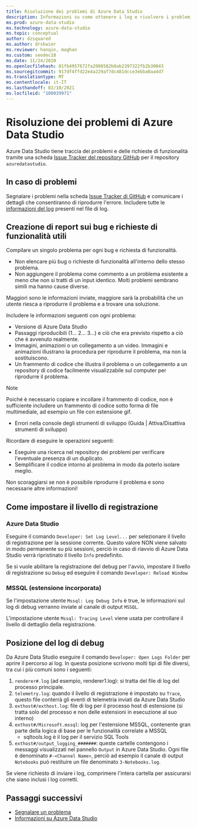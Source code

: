 ```yaml
---
title: Risoluzione dei problemi di Azure Data Studio
description: Informazioni su come ottenere i log e risolvere i problemi di Azure Data Studio, utili per la creazione di report sui bug.
ms.prod: azure-data-studio
ms.technology: azure-data-studio
ms.topic: conceptual
author: dzsquared
ms.author: drskwier
ms.reviewer: hanqin, maghan
ms.custom: seodec18
ms.date: 11/24/2020
ms.openlocfilehash: 81fb4957672fa2008582b0ab2397322fb2b30043
ms.sourcegitcommit: 917df4ffd22e4a229af7dc481dcce3ebba0aa4d7
ms.translationtype: MT
ms.contentlocale: it-IT
ms.lasthandoff: 02/10/2021
ms.locfileid: "100039971"
---
```

# <a name="azure-data-studio-troubleshooting"></a>Risoluzione dei problemi di Azure Data Studio
Azure Data Studio tiene traccia dei problemi e delle richieste di funzionalità tramite una scheda [Issue Tracker del repository GitHub](https://github.com/Microsoft/azuredatastudio/issues) per il repository `azuredatastudio`. 

## <a name="if-youve-experienced-any-issue"></a>In caso di problemi

Segnalare i problemi nella scheda [Issue Tracker di GitHub](https://github.com/Microsoft/azuredatastudio/issues) e comunicare i dettagli che consentiranno di riprodurre l'errore. Includere tutte le [informazioni del log](#how-to-set-the-logging-level) presenti nel file di log.

## <a name="writing-good-bug-reports-and-feature-requests"></a>Creazione di report sui bug e richieste di funzionalità utili

Compilare un singolo problema per ogni bug e richiesta di funzionalità.

* Non elencare più bug o richieste di funzionalità all'interno dello stesso problema.
* Non aggiungere il problema come commento a un problema esistente a meno che non si tratti di un input identico. Molti problemi sembrano simili ma hanno cause diverse.

Maggiori sono le informazioni inviate, maggiore sarà la probabilità che un utente riesca a riprodurre il problema e a trovare una soluzione. 

Includere le informazioni seguenti con ogni problema:

* Versione di Azure Data Studio
* Passaggi riproducibili (1... 2... 3...) e ciò che era previsto rispetto a ciò che è avvenuto realmente. 
* Immagini, animazioni o un collegamento a un video. Immagini e animazioni illustrano la procedura per riprodurre il problema, ma non la sostituiscono.
* Un frammento di codice che illustra il problema o un collegamento a un repository di codice facilmente visualizzabile sul computer per riprodurre il problema. 

> [!NOTE]
>  Poiché è necessario copiare e incollare il frammento di codice, non è sufficiente includere un frammento di codice sotto forma di file multimediale, ad esempio un file con estensione gif. 

* Errori nella console degli strumenti di sviluppo (Guida | Attiva/Disattiva strumenti di sviluppo)

Ricordare di eseguire le operazioni seguenti:

* Eseguire una ricerca nel repository dei problemi per verificare l'eventuale presenza di un duplicato. 
* Semplificare il codice intorno al problema in modo da poterlo isolare meglio. 

Non scoraggiarsi se non è possibile riprodurre il problema e sono necessarie altre informazioni!

## <a name="how-to-set-the-logging-level"></a>Come impostare il livello di registrazione

### <a name="azure-data-studio"></a>Azure Data Studio
Eseguire il comando `Developer: Set Log Level...` per selezionare il livello di registrazione per la sessione corrente. Questo valore NON viene salvato in modo permanente su più sessioni, perciò in caso di riavvio di Azure Data Studio verrà ripristinato il livello `Info` predefinito. 

Se si vuole abilitare la registrazione del debug per l'avvio, impostare il livello di registrazione su `Debug` ed eseguire il comando `Developer: Reload Window`

### <a name="mssql-built-in-extension"></a>MSSQL (estensione incorporata)

Se l'impostazione utente `Mssql: Log Debug Info` è true, le informazioni sul log di debug verranno inviate al canale di output `MSSQL`.

L'impostazione utente `Mssql: Tracing Level` viene usata per controllare il livello di dettaglio della registrazione.

## <a name="debug-log-location"></a>Posizione del log di debug
Da Azure Data Studio eseguire il comando `Developer: Open Logs Folder` per aprire il percorso ai log. In questa posizione scrivono molti tipi di file diversi, tra cui i più comuni sono i seguenti:

1. `renderer#.log` (ad esempio, renderer1.log): si tratta del file di log del processo principale.
1. `telemetry.log`: quando il livello di registrazione è impostato su `Trace`, questo file conterrà gli eventi di telemetria inviati da Azure Data Studio
1. `exthost#/exthost.log`: file di log per il processo host di estensione (si tratta solo del processo e non delle estensioni in esecuzione al suo interno)
1. `exthost#/Microsoft.mssql`: log per l'estensione MSSQL, contenente gran parte della logica di base per le funzionalità correlate a MSSQL
   * sqltools.log è il log per il servizio SQL Tools
1. `exthost#/output_logging_#######`: queste cartelle contengono i messaggi visualizzati nel pannello `Output` in Azure Data Studio. Ogni file è denominato `#-<Channel Name>`, perciò ad esempio il canale di output `Notebooks` può restituire un file denominato `3-Notebooks.log`.

Se viene richiesto di inviare i log, comprimere l'intera cartella per assicurarsi che siano inclusi i log corretti. 

## <a name="next-steps"></a>Passaggi successivi
- [Segnalare un problema](https://github.com/Microsoft/azuredatastudio/issues)
- [Informazioni su Azure Data Studio](what-is-azure-data-studio.md)
